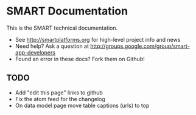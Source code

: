 
SMART Documentation
===================

This is the SMART technical documentation. 

- See <http://smartplatforms.org> for high-level project info and news
- Need help? Ask a question at <http://groups.google.com/group/smart-app-developers>
- Found an error in these docs? Fork them on Github!


TODO
----
- Add "edit this page" links to github
- Fix the atom feed for the changelog
- On data model page move table captions (urls) to top